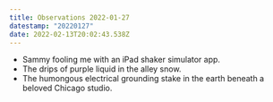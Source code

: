 ```yaml
---
title: Observations 2022-01-27
datestamp: "20220127"
date: 2022-02-13T20:02:43.538Z
---
```

- Sammy fooling me with an iPad shaker simulator app.
- The drips of purple liquid in the alley snow.
- The humongous electrical grounding stake in the earth beneath a beloved Chicago studio.